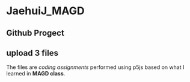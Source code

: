 # JaehuiJ_MAGD
## Github Progect
## upload 3 files
The files are _coding assignments_ performed using p5js based on what I learned in **MAGD class**.
